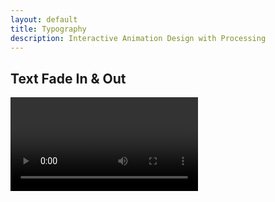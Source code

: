 ```yaml
---
layout: default
title: Typography
description: Interactive Animation Design with Processing
---
```


## Text Fade In & Out
<video controls preload="auto">
  <source src="../docs/TextFadeIn-conv.mp4" type="video/mp4">
</video>